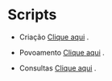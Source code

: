 # Scripts

* Criação [Clique aqui](t01/tarefa01-create.sql) .  

* Povoamento [Clique aqui](t01/tarefa01-inserts.sql) .  

* Consultas [Clique aqui](t01/tarefa01-consultas.sql) .

